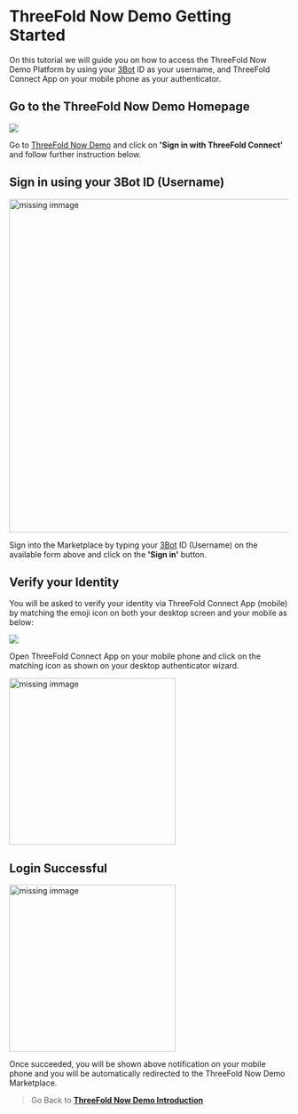 # ThreeFold Now Demo Getting Started

On this tutorial we will guide you on how to access the ThreeFold Now Demo  Platform by using your [3Bot](threefold__3bot_def) ID as your username, and ThreeFold Connect App on your mobile phone as your authenticator.


## Go to the ThreeFold Now Demo Homepage

![](cloud__login_authenticate.png  )

Go to [ThreeFold Now Demo](https://marketplace.threefold.me/) and click on __'Sign in with ThreeFold Connect'__ and follow further instruction below.


## Sign in using your 3Bot ID (Username)

<img src="img/login_authenticate0.png" width="600" alt="missing immage">


Sign into the Marketplace by typing your [3Bot](threefold__3bot_def) ID (Username) on the available form above and click on the __'Sign in'__ button.

## Verify your Identity

You will be asked to verify your identity via ThreeFold Connect App (mobile) by matching the emoji icon on both your desktop screen and your mobile as below:

![](cloud__login_authenticate00.png  )

Open ThreeFold Connect App on your mobile phone and click on the matching icon as shown on your desktop authenticator wizard.

<img src="img/login_authenticate1.png" width="300" alt="missing immage">

## Login Successful

<img src="img/login_authenticate2.png" width="300" alt="missing immage">

Once succeeded, you will be shown above notification on your mobile phone and you will be automatically redirected to the ThreeFold Now Demo Marketplace.

<!-- <img src="img/demo_threefold_now_homepage.png" width="300" alt="missing immage"> -->

> Go Back to [__ThreeFold Now Demo Introduction__](cloud__threefold_now.md)